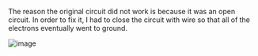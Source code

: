 The reason the original circuit did not work is because it was an open circuit. In order to fix it, I had to close the circuit with wire so that all of the electrons eventually went to ground.

![image](https://user-images.githubusercontent.com/83132702/189385375-b4579939-bbac-4034-8b8b-c2e2fb02059b.png)

